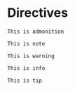 # Directives 

```{admonition} Admonition Title
This is admonition
```

```{note}
This is note
```

```{warning}
This is warning
```

```{info}
This is info
```

```{tip}
This is tip
```